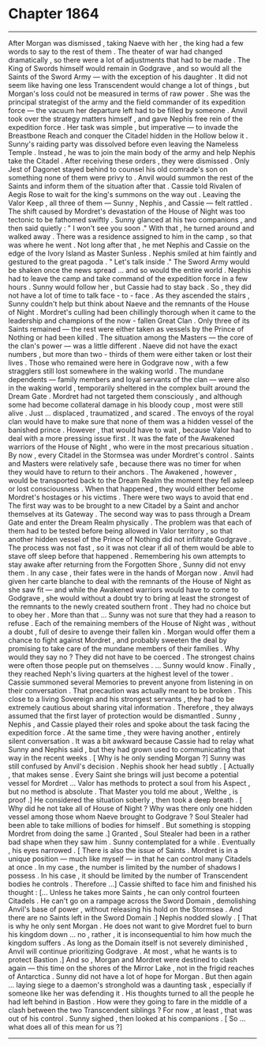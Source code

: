 
# Chapter 1864


---

After Morgan was dismissed , taking Naeve with her , the king had a few words to say to the rest of them .
The theater of war had changed dramatically , so there were a lot of adjustments that had to be made . The King of Swords himself would remain in Godgrave , and so would all the Saints of the Sword Army — with the exception of his daughter .
It did not seem like having one less Transcendent would change a lot of things , but Morgan's loss could not be measured in terms of raw power . She was the principal strategist of the army and the field commander of its expedition force — the vacuum her departure left had to be filled by someone .
Anvil took over the strategy matters himself , and gave Nephis free rein of the expedition force . Her task was simple , but imperative — to invade the Breastbone Reach and conquer the Citadel hidden in the Hollow below it .
Sunny's raiding party was dissolved before even leaving the Nameless Temple . Instead , he was to join the main body of the army and help Nephis take the Citadel .
After receiving these orders , they were dismissed . Only Jest of Dagonet stayed behind to counsel his old comrade's son on something none of them were privy to . Anvil would summon the rest of the Saints and inform them of the situation after that .
Cassie told Rivalen of Aegis Rose to wait for the king's summons on the way out .
Leaving the Valor Keep , all three of them — Sunny , Nephis , and Cassie — felt rattled . The shift caused by Mordret's devastation of the House of Night was too tectonic to be fathomed swiftly .
Sunny glanced at his two companions , and then said quietly :
" I won't see you soon ."
With that , he turned around and walked away . There was a residence assigned to him in the camp , so that was where he went .
Not long after that , he met Nephis and Cassie on the edge of the Ivory Island as Master Sunless .
Nephis smiled at him faintly and gestured to the great pagoda .
" Let's talk inside ."
The Sword Army would be shaken once the news spread … and so would the entire world . Nephis had to leave the camp and take command of the expedition force in a few hours . Sunny would follow her , but Cassie had to stay back . So , they did not have a lot of time to talk face - to - face .
As they ascended the stairs , Sunny couldn't help but think about Naeve and the remnants of the House of Night .
Mordret's culling had been chillingly thorough when it came to the leadership and champions of the now - fallen Great Clan . Only three of its Saints remained — the rest were either taken as vessels by the Prince of Nothing or had been killed .
The situation among the Masters — the core of the clan's power — was a little different . Naeve did not have the exact numbers , but more than two - thirds of them were either taken or lost their lives . Those who remained were here in Godgrave now , with a few stragglers still lost somewhere in the waking world .
The mundane dependents — family members and loyal servants of the clan — were also in the waking world , temporarily sheltered in the complex built around the Dream Gate . Mordret had not targeted them consciously , and although some had become collateral damage in his bloody coup , most were still alive . Just … displaced , traumatized , and scared .
The envoys of the royal clan would have to make sure that none of them was a hidden vessel of the banished prince . However , that would have to wait , because Valor had to deal with a more pressing issue first .
It was the fate of the Awakened warriors of the House of Night , who were in the most precarious situation .
By now , every Citadel in the Stormsea was under Mordret's control . Saints and Masters were relatively safe , because there was no timer for when they would have to return to their anchors . The Awakened , however , would be transported back to the Dream Realm the moment they fell asleep or lost consciousness .
When that happened , they would either become Mordret's hostages or his victims .
There were two ways to avoid that end . The first way was to be brought to a new Citadel by a Saint and anchor themselves at its Gateway . The second way was to pass through a Dream Gate and enter the Dream Realm physically .
The problem was that each of them had to be tested before being allowed in Valor territory , so that another hidden vessel of the Prince of Nothing did not infiltrate Godgrave . The process was not fast , so it was not clear if all of them would be able to stave off sleep before that happened .
Remembering his own attempts to stay awake after returning from the Forgotten Shore , Sunny did not envy them .
In any case , their fates were in the hands of Morgan now . Anvil had given her carte blanche to deal with the remnants of the House of Night as she saw fit — and while the Awakened warriors would have to come to Godgrave , she would without a doubt try to bring at least the strongest of the remnants to the newly created southern front .
They had no choice but to obey her . More than that … Sunny was not sure that they had a reason to refuse . Each of the remaining members of the House of Night was , without a doubt , full of desire to avenge their fallen kin . Morgan would offer them a chance to fight against Mordret , and probably sweeten the deal by promising to take care of the mundane members of their families .
Why would they say no ? They did not have to be coerced .
The strongest chains were often those people put on themselves .
… Sunny would know .
Finally , they reached Neph's living quarters at the highest level of the tower . Cassie summoned several Memories to prevent anyone from listening in on their conversation .
That precaution was actually meant to be broken . This close to a living Sovereign and his strongest servants , they had to be extremely cautious about sharing vital information . Therefore , they always assumed that the first layer of protection would be dismantled .
Sunny , Nephis , and Cassie played their roles and spoke about the task facing the expedition force .
At the same time , they were having another , entirely silent conversation . It was a bit awkward because Cassie had to relay what Sunny and Nephis said , but they had grown used to communicating that way in the recent weeks .
[ Why is he only sending Morgan ?]
Sunny was still confused by Anvil's decision .
Nephis shook her head subtly .
[ Actually , that makes sense . Every Saint she brings will just become a potential vessel for Mordret … Valor has methods to protect a soul from his Aspect , but no method is absolute . That Master you told me about , Welthe , is proof .]
He considered the situation soberly , then took a deep breath .
[ Why did he not take all of House of Night ? Why was there only one hidden vessel among those whom Naeve brought to Godgrave ? Soul Stealer had been able to take millions of bodies for himself . But something is stopping Mordret from doing the same .]
Granted , Soul Stealer had been in a rather bad shape when they saw him .
Sunny contemplated for a while . Eventually , his eyes narrowed .
[ There is also the issue of Saints . Mordret is in a unique position — much like myself — in that he can control many Citadels at once . In my case , the number is limited by the number of shadows I possess . In his case , it should be limited by the number of Transcendent bodies he controls . Therefore …]
Cassie shifted to face him and finished his thought :
[... Unless he takes more Saints , he can only control fourteen Citadels . He can't go on a rampage across the Sword Domain , demolishing Anvil's base of power , without releasing his hold on the Stormsea . And there are no Saints left in the Sword Domain .]
Nephis nodded slowly .
[ That is why he only sent Morgan . He does not want to give Mordret fuel to burn his kingdom down … no , rather , it is inconsequential to him how much the kingdom suffers . As long as the Domain itself is not severely diminished , Anvil will continue prioritizing Godgrave . At most , what he wants is to protect Bastion .]
And so , Morgan and Mordret were destined to clash again — this time on the shores of the Mirror Lake , not in the frigid reaches of Antarctica .
Sunny did not have a lot of hope for Morgan . But then again … laying siege to a daemon's stronghold was a daunting task , especially if someone like her was defending it .
His thoughts turned to all the people he had left behind in Bastion .
How were they going to fare in the middle of a clash between the two Transcendent siblings ?
For now , at least , that was out of his control .
Sunny sighed , then looked at his companions .
[ So … what does all of this mean for us ?]

---

